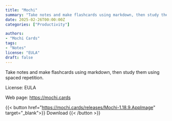 ```yaml
---
title: "Mochi"
summary: "Take notes and make flashcards using markdown, then study them using spaced repetition."
date: 2025-02-26T00:00:00Z
categories: ["Productivity"]

authors:
- "Mochi Cards"
tags: 
- "Notes"
license: "EULA"
draft: false
---
```


Take notes and make flashcards using markdown, then study them using spaced repetition.

License: EULA

Web page: <https://mochi.cards>  

{{< button href="https://mochi.cards/releases/Mochi-1.18.9.AppImage" target="_blank">}}
Download
{{< /button >}}